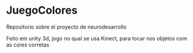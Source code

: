 # JuegoColores
Repositorio sobre el proyecto de neurodesarrollo

Feito em unity 3d, jogo no qual se usa Kinect, para tocar nos objetos com as cores corretas
